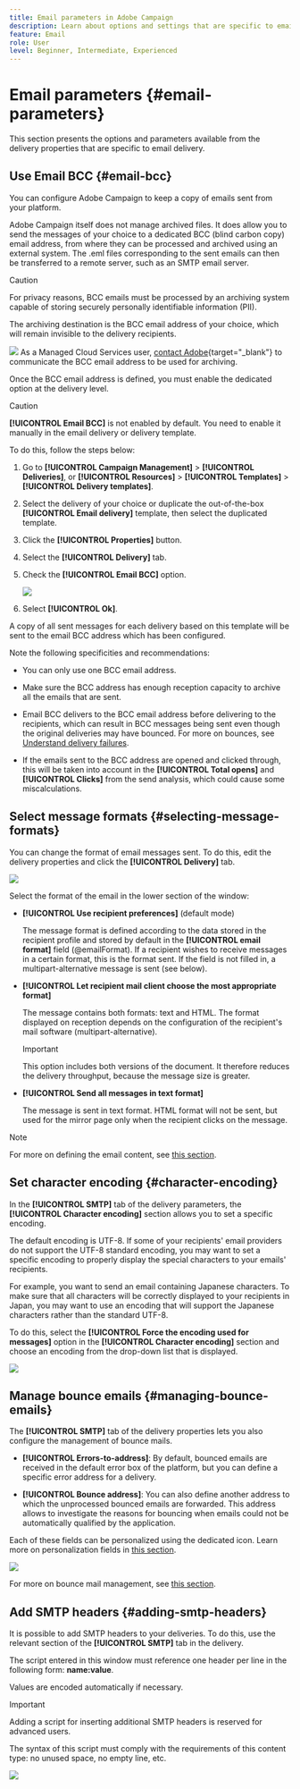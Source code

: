 ```yaml
---
title: Email parameters in Adobe Campaign
description: Learn about options and settings that are specific to email delivery in Adobe Campaign.
feature: Email
role: User
level: Beginner, Intermediate, Experienced
---
```

# Email parameters {#email-parameters}

This section presents the options and parameters available from the delivery properties that are specific to email delivery.

## Use Email BCC {#email-bcc}

<!--
>[!NOTE]
>
>This capability is available starting Campaign v8.3. To check your version, refer to [this section](../start/compatibility-matrix.md#how-to-check-your-campaign-version-and-buildversion)-->

You can configure Adobe Campaign to keep a copy of emails sent from your platform.

Adobe Campaign itself does not manage archived files. It does allow you to send the messages of your choice to a dedicated BCC (blind carbon copy) email address, from where they can be processed and archived using an external system. The .eml files corresponding to the sent emails can then be transferred to a remote server, such as an SMTP email server.

>[!CAUTION]
>
>For privacy reasons, BCC emails must be processed by an archiving system capable of storing securely personally identifiable information (PII).

The archiving destination is the BCC email address of your choice, which will remain invisible to the delivery recipients.

![](../assets/do-not-localize/speech.png)  As a Managed Cloud Services user, [contact Adobe](../start/campaign-faq.md#support){target="_blank"} to communicate the BCC email address to be used for archiving.

Once the BCC email address is defined, you must enable the dedicated option at the delivery level.

>[!CAUTION]
>
>**[!UICONTROL Email BCC]** is not enabled by default. You need to enable it manually in the email delivery or delivery template.

To do this, follow the steps below:

1. Go to **[!UICONTROL Campaign Management]** > **[!UICONTROL Deliveries]**, or **[!UICONTROL Resources]** > **[!UICONTROL Templates]** > **[!UICONTROL Delivery templates]**.
1. Select the delivery of your choice or duplicate the out-of-the-box **[!UICONTROL Email delivery]** template, then select the duplicated template.
1. Click the **[!UICONTROL Properties]** button.
1. Select the **[!UICONTROL Delivery]** tab.
1. Check the **[!UICONTROL Email BCC]** option.

    ![](assets/email-bcc.png)

1. Select **[!UICONTROL Ok]**.

A copy of all sent messages for each delivery based on this template will be sent to the email BCC address which has been configured.

Note the following specificities and recommendations:

* You can only use one BCC email address.

* Make sure the BCC address has enough reception capacity to archive all the emails that are sent.

* Email BCC <!--with Enhanced MTA--> delivers to the BCC email address before delivering to the recipients, which can result in BCC messages being sent even though the original deliveries may have bounced. For more on bounces, see [Understand delivery failures](delivery-failures.md).

* If the emails sent to the BCC address are opened and clicked through, this will be taken into account in the **[!UICONTROL Total opens]** and **[!UICONTROL Clicks]** from the send analysis, which could cause some miscalculations.

<!--Only successfully sent emails are taken in account, bounces are not.-->

## Select message formats {#selecting-message-formats}

You can change the format of email messages sent. To do this, edit the delivery properties and click the **[!UICONTROL Delivery]** tab.

![](assets/email-message-format.png)

Select the format of the email in the lower section of the window:

* **[!UICONTROL Use recipient preferences]** (default mode)

  The message format is defined according to the data stored in the recipient profile and stored by default in the **[!UICONTROL email format]** field (@emailFormat). If a recipient wishes to receive messages in a certain format, this is the format sent. If the field is not filled in, a multipart-alternative message is sent (see below).

* **[!UICONTROL Let recipient mail client choose the most appropriate format]**

  The message contains both formats: text and HTML. The format displayed on reception depends on the configuration of the recipient's mail software (multipart-alternative).

  >[!IMPORTANT]
  >
  >This option includes both versions of the document. It therefore reduces the delivery throughput, because the message size is greater.

* **[!UICONTROL Send all messages in text format]**

  The message is sent in text format. HTML format will not be sent, but used for the mirror page only when the recipient clicks on the message.

>[!NOTE]
>
>For more on defining the email content, see [this section](xxx).

## Set character encoding {#character-encoding}

In the **[!UICONTROL SMTP]** tab of the delivery parameters, the **[!UICONTROL Character encoding]** section allows you to set a specific encoding.

The default encoding is UTF-8. If some of your recipients' email providers do not support the UTF-8 standard encoding, you may want to set a specific encoding to properly display the special characters to your emails' recipients.

For example, you want to send an email containing Japanese characters. To make sure that all characters will be correctly displayed to your recipients in Japan, you may want to use an encoding that will support the Japanese characters rather than the standard UTF-8.

To do this, select the **[!UICONTROL Force the encoding used for messages]** option in the **[!UICONTROL Character encoding]** section and choose an encoding from the drop-down list that is displayed.

![](assets/email-smtp-encoding.png)

## Manage bounce emails {#managing-bounce-emails}

The **[!UICONTROL SMTP]** tab of the delivery properties lets you also configure the management of bounce mails.

* **[!UICONTROL Errors-to-address]**: By default, bounced emails are received in the default error box of the platform, but you can define a specific error address for a delivery.

* **[!UICONTROL Bounce address]**: You can also define another address to which the unprocessed bounced emails are forwarded. This address allows to investigate the reasons for bouncing when emails could not be automatically qualified by the application.

Each of these fields can be personalized using the dedicated icon. Learn more on personalization fields in [this section](personalization-fields.md).

![](assets/email-smtp-bounce.png)

For more on bounce mail management, see [this section](delivery-failures.md#bounce-mail-management).

## Add SMTP headers {#adding-smtp-headers}

It is possible to add SMTP headers to your deliveries. To do this, use the relevant section of the **[!UICONTROL SMTP]** tab in the delivery.

The script entered in this window must reference one header per line in the following form: **name:value**.

Values are encoded automatically if necessary.

>[!IMPORTANT]
>
>Adding a script for inserting additional SMTP headers is reserved for advanced users.
>
>The syntax of this script must comply with the requirements of this content type: no unused space, no empty line, etc.

![](assets/email-smtp-headers.png)

<!--
## Generate mirror page {#generating-mirror-page}

The mirror page is an HTML page accessible online via a web browser. Its content is identical to the email. It can be useful if your recipients are experiencing rendering issues or broken images when trying to view your email in their inbox.

Learn how to insert a link to the mirror page in [this section](mirror-page.md).-->